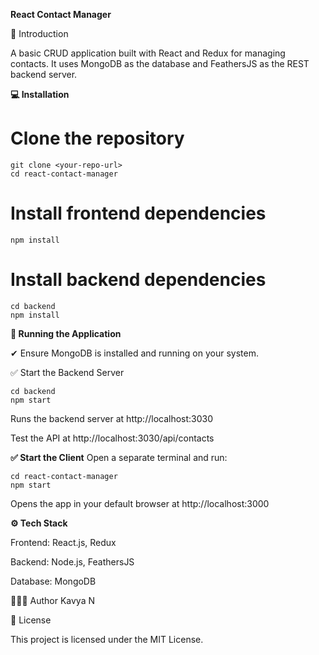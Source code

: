 **React Contact Manager**

📌 Introduction

A basic CRUD application built with React and Redux for managing contacts. It uses MongoDB as the database and FeathersJS as the REST backend server.

**💻 Installation**

# Clone the repository

    git clone <your-repo-url>
    cd react-contact-manager

# Install frontend dependencies

    npm install

# Install backend dependencies
    
    cd backend
    npm install
    
**🚀 Running the Application**

✔ Ensure MongoDB is installed and running on your system.

✅ Start the Backend Server

    cd backend
    npm start
Runs the backend server at http://localhost:3030

Test the API at http://localhost:3030/api/contacts

**✅ Start the Client**
Open a separate terminal and run:

    cd react-contact-manager
    npm start
Opens the app in your default browser at http://localhost:3000

**⚙️ Tech Stack**

Frontend: React.js, Redux

Backend: Node.js, FeathersJS

Database: MongoDB

👩🏻‍💻 Author
Kavya N

🔖 License

This project is licensed under the MIT License.
